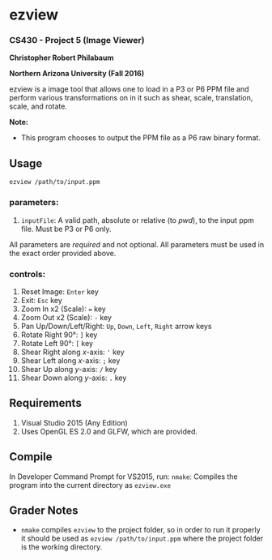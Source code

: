 # ezview
### CS430 - Project 5 (Image Viewer)
**Christopher Robert Philabaum**

**Northern Arizona University (Fall 2016)**

ezview is a image tool that allows one to load in a P3 or P6 PPM file and perform
various transformations on in it such as shear, scale, translation, scale, and
rotate.

**Note:**
* This program chooses to output the PPM file as a P6 raw binary format.

## Usage
`ezview /path/to/input.ppm`

### parameters:
1. `inputFile`: A valid path, absolute or relative (to *pwd*), to the input ppm file.
Must be P3 or P6 only.

All parameters are *required* and not optional. All parameters must be used in the exact order provided above.

### controls:
1. Reset Image: `Enter` key
1. Exit: `Esc` key
1. Zoom In x2 (Scale): `=` key
1. Zoom Out x2 (Scale): `-` key
1. Pan Up/Down/Left/Right: `Up`, `Down`, `Left`, `Right` arrow keys
1. Rotate Right 90°: `]` key
1. Rotate Left 90°: `[` key
1. Shear Right along _x_-axis: `'` key
1. Shear Left along _x_-axis: `;` key
1. Shear Up along _y_-axis: `/` key
1. Shear Down along _y_-axis: `.` key

## Requirements
1. Visual Studio 2015 (Any Edition)
2. Uses OpenGL ES 2.0 and GLFW, which are provided.

## Compile
In Developer Command Prompt for VS2015, run:
`nmake`: Compiles the program into the current directory as `ezview.exe`

## Grader Notes
* `nmake` compiles `ezview` to the project folder, so in order to run it properly it should be used as `ezview /path/to/input.ppm` where the project folder is the working directory.
